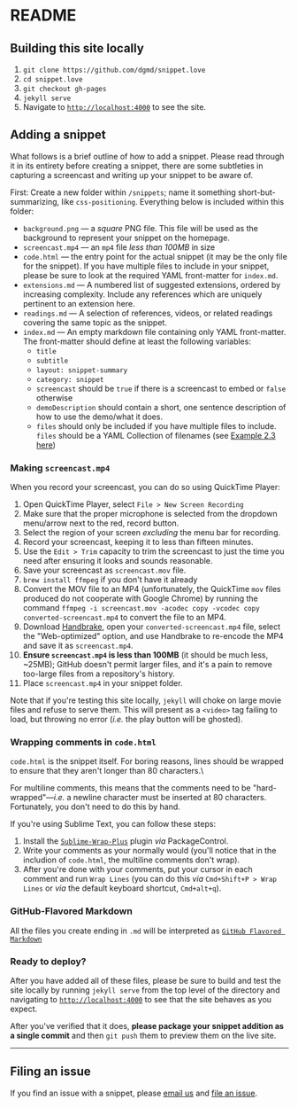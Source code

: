 # README

## Building this site locally

1. `git clone https://github.com/dgmd/snippet.love`
2. `cd snippet.love`
3. `git checkout gh-pages`
4. `jekyll serve`
5. Navigate to [`http://localhost:4000`](http://localhost:4000) to see the site.

## Adding a snippet

What follows is a brief outline of how to add a snippet.  Please read through it in its entirety before creating a snippet, there are some subtleties in capturing a screencast and writing up your snippet to be aware of.

First: Create a new folder within `/snippets`; name it something short-but-summarizing, like `css-positioning`.  Everything below is included within this folder:

+ `background.png` — a _square_ PNG file.  This file will be used as the background to represent your snippet on the homepage.
+ `screencast.mp4` — an `mp4` file _less than 100MB_ in size
+ `code.html` — the entry point for the actual snippet (it may be the only file for the snippet).  If you have multiple files to include in your snippet, please be sure to look at the required YAML front-matter for `index.md`.
+ `extensions.md` — A numbered list of suggested extensions, ordered by increasing complexity.  Include any references which are uniquely pertinent to an extension here.
+ `readings.md` — A selection of references, videos, or related readings covering the same topic as the snippet.
+ `index.md` — An empty markdown file containing only YAML front-matter.  The front-matter should define at least the following variables:
  * `title`
  * `subtitle`
  * `layout: snippet-summary`
  * `category: snippet`
  * `screencast` should be `true` if there is a screencast to embed or `false` otherwise
  * `demoDescription` should contain a short, one sentence description of how to use the demo/what it does.
  * `files` should only be included if you have multiple files to include.  `files` should be a YAML Collection of filenames (see [Example 2.3 here](http://yaml.org/spec/1.0/#id2489726))

### Making `screencast.mp4`

When you record your screencast, you can do so using QuickTime Player:

1. Open QuickTime Player, select `File > New Screen Recording`
2. Make sure that the proper microphone is selected from the dropdown menu/arrow next to the red, record button.
3. Select the region of your screen _excluding_ the menu bar for recording.
4. Record your screencast, keeping it to less than fifteen minutes.
5. Use the `Edit > Trim` capacity to trim the screencast to just the time you need after ensuring it looks and sounds reasonable.
6. Save your screencast as `screencast.mov` file.
7. `brew install ffmpeg` if you don't have it already
8. Convert the MOV file to an MP4 (unfortunately, the QuickTime `mov` files produced do not cooperate with Google Chrome) by running the command `ffmpeg -i screencast.mov -acodec copy -vcodec copy converted-screencast.mp4` to convert the file to an MP4.
9. Download [Handbrake](https://handbrake.fr/), open your `converted-screencast.mp4` file, select the "Web-optimized" option, and use Handbrake to re-encode the MP4 and save it as `screencast.mp4`.
10. **Ensure `screencast.mp4` is less than 100MB** (it should be much less, ~25MB); GitHub doesn't permit larger files, and it's a pain to remove too-large files from a repository's history.
11. Place `screencast.mp4` in your snippet folder.

Note that if you're testing this site locally, `jekyll` will choke on large movie files and refuse to serve them.  This will present as a `<video>` tag failing to load, but throwing no error (_i.e._ the play button will be ghosted).

### Wrapping comments in `code.html`

`code.html` is the snippet itself.  For boring reasons, lines should be wrapped to ensure that they aren't longer than 80 characters.\

For multiline comments, this means that the comments need to be "hard-wrapped"—_i.e._ a newline character must be inserted at 80 characters.  Fortunately, you don't need to do this by hand.

If you're using Sublime Text, you can follow these steps:
1. Install the [`Sublime-Wrap-Plus`](https://github.com/ehuss/Sublime-Wrap-Plus) plugin _via_ PackageControl.
2. Write your comments as your normally would (you'll notice that in the includion of `code.html`, the multiline comments don't wrap).
3. After you're done with your comments, put your cursor in each comment and run `Wrap Lines` (you can do this _via_ `Cmd+Shift+P > Wrap Lines` or _via_ the default keyboard shortcut, `Cmd+alt+q`).

### GitHub-Flavored Markdown

All the files you create ending in `.md` will be interpreted as [`GitHub Flavored Markdown`](http://github.github.com/github-flavored-markdown/)

### Ready to deploy?

After you have added all of these files, please be sure to build and test the site locally by running `jekyll serve` from the top level of the directory and navigating to [`http://localhost:4000`](http://localhost:4000) to see that the site behaves as you expect.

After you've verified that it does, **please package your snippet addition as a single commit** and then `git push` them to preview them on the live site.

---

## Filing an issue

If you find an issue with a snippet, please [email us](mailto:dgmde15@gmail.com) and [file an issue](https://github.com/dgmd/snippet.love/issues).